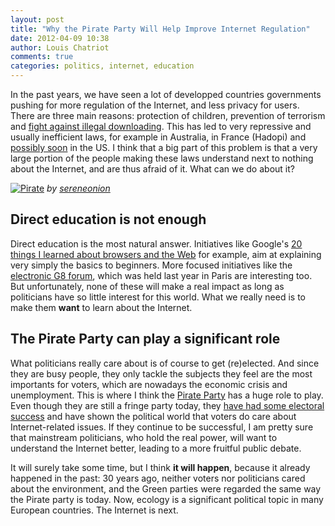 ```yaml
---
layout: post
title: "Why the Pirate Party Will Help Improve Internet Regulation"
date: 2012-04-09 10:38
author: Louis Chatriot
comments: true
categories: politics, internet, education
---
```



In the past years, we have seen a lot of developped countries
governments pushing for more regulation of the Internet, and less
privacy for users. There are three main reasons: protection of
children, prevention of terrorism and [fight against illegal downloading](http://needforair.com/blog/2012/03/29/sopa-hadopi-future-of-culture/). This has led to very repressive and usually inefficient laws, for example in Australia, in France (Hadopi) and [possibly soon](http://thehill.com/blogs/hillicon-valley/technology/220181-dodd-says-sopa-can-live-again) in the US. I think that a big part of this problem is that a very large portion of the people making these laws understand next to nothing about the Internet, and are thus afraid of it. What can we do about it?


[![Pirate](http://farm1.staticflickr.com/43/103031916_5c6c0a51af_m.jpg)](http://www.flickr.com/photos/20888197@N00/103031916/)
*by [sereneonion](http://www.flickr.com/photos/opid/ "Author")*  


## Direct education is not enough
Direct education is the most natural answer. Initiatives like Google's
[20 things I learned about browsers and the Web](http://www.20thingsilearned.com/en-US) for example, aim at explaining very simply the basics to beginners. More focused initiatives like the [electronic G8 forum](http://www.eg8forum.com/en/), which was held last year in Paris are interesting too. But unfortunately, none of these will make a real impact as long as politicians have so little interest for this world. What we really need is to make them **want** to learn about the Internet.


## The Pirate Party can play a significant role
What politicians really care about is of course to get (re)elected. And
since they are busy people, they only tackle the subjects they feel are the
most importants for voters, which are nowadays the economic crisis and
unemployment. This is where I think the [Pirate Party](http://en.wikipedia.org/wiki/Pirate_Party) has a huge role to play. Even though they are still a fringe party today, they [have had some electoral success](http://www.nytimes.com/2011/09/20/world/europe/in-berlin-pirates-win-8-9-percent-of-vote-in-regional-races.html) and have shown the political world that voters do care about Internet-related issues. If they continue to be successful, I am pretty sure that mainstream politicians, who hold the real power, will want to understand the Internet better, leading to a more fruitful public debate.  

It will surely take some time, but I think **it will happen**, because it already happened in the past: 30 years ago, neither voters nor politicians cared about the environment, and the Green parties were regarded the same way the Pirate party is today. Now, ecology is a significant political topic in many European countries. The Internet is next.
